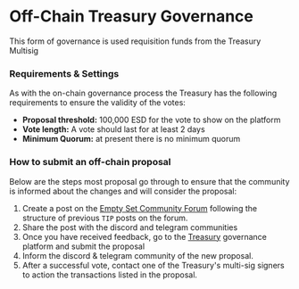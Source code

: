# Off-Chain Treasury Governance

This form of governance is used requisition funds from the Treasury Multisig 

### Requirements & Settings

As with the on-chain governance process the Treasury has the following requirements to ensure the validity of the votes:

- **Proposal threshold:** 100,000 ESD for the vote to show on the platform
- **Vote length:** A vote should last for at least 2 days
- **Minimum Quorum:** at present there is no minimum quorum

### How to submit an off-chain proposal

Below are the steps most proposal go through to ensure that the community is informed about the changes and will consider the proposal:

1. Create a post on the [Empty Set Community Forum](https://www.emptyset.xyz/) following the structure of previous `TIP` posts on the forum.
2. Share the post with the discord and telegram communities
3. Once you have received feedback, go to the [Treasury](https://fund.emptyset.finance/#/) governance platform and submit the proposal
4. Inform the discord & telegram community of the new proposal.
5. After a successful vote, contact one of the Treasury's multi-sig signers to action the transactions listed in the proposal.

